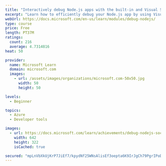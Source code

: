 ```yaml
---
title: "Interactively debug Node.js apps with the built-in and Visual Studio Code debuggers"
excerpt: "Learn how to efficiently debug your Node.js app by using Visual Studio Code to fix your bugs quickly. Use the interactive debugger within Visual Studio Code to analyze and fix your JavaScript/TypeScript applications."
webUrl: https://docs.microsoft.com/en-us/learn/modules/debug-nodejs/
type: course
price: Free
length: PT37M
ratings:
  count: 216
  average: 4.7314816
heat: 50

provider:
  name: Microsoft Learn
  domain: microsoft.com
  images:
    - url: /assets/images/organizations/microsoft.com-50x50.jpg
      width: 50
      height: 50

levels:
  - Beginner

topics:
  - Azure
  - Developer tools

images:
  - url: https://docs.microsoft.com/learn/achievements/debug-nodejs-social.png
    width: 642
    height: 322
    isCached: true

secured: "mpLnVbXkUjKrP7JiEf7/kpydNf25WNsAlisEf3oepta6K9IrJgCh79PgrIPoDKa4eQSDwlC/nFIy+0WrDnAWEx03UMIotfjgvocsrHCKOZlk3g1Qpfj/t4rym0E1AMzFBdLcono2UmUi/IoOgZJzGOMNTsYv97Zk1L6i/CuN/Gm+STvVUS/uQYod8GEhqa0x0xZSBPh/eqPpZI0B5+PEtIKAuzs/DeI5dVvB7WtnKDZs2AE3ohYIGG1QNm1rgCUN/TinUoLynvQfM59IRNDjO2eyZuJAicDV31joZBWcANxFMpCqVIRV9kg0u1ct8+uyRXScWXK/TSrRsMHBCDKJV1Uiv+yYYa/SB4MxIGmeoi4ITOL3Gwjyw/aOuE6k5jzcRYj5sNhSDfViy+kT6GKriVptIedhvvY0oZwTijII6ZA=;nhvNR1O6GQOZGhxEzOblOA=="
---
```


